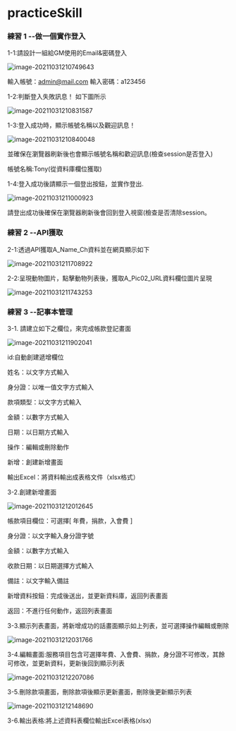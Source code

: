 # practiceSkill

### 練習 1 --做一個實作登入
1-1:請設計一組給GM使用的Email&密碼登入

![image-20211031210749643](C:\Users\User\AppData\Roaming\Typora\typora-user-images\image-20211031210749643.png)

輸入帳號：admin@mail.com 輸入密碼：a123456

1-2:判斷登入失敗訊息！ 如下圖所示

![image-20211031210831587](C:\Users\User\AppData\Roaming\Typora\typora-user-images\image-20211031210831587.png)

1-3:登入成功時，顯示帳號名稱以及觀迎訊息！



![image-20211031210840048](C:\Users\User\AppData\Roaming\Typora\typora-user-images\image-20211031210840048.png)

並確保在瀏覽器刷新後也會顯示帳號名稱和歡迎訊息(檢查session是否登入)

 帳號名稱:Tony(從資料庫欄位獲取) 

1-4:登入成功後請顯示一個登出按鈕，並實作登出.

![image-20211031211000923](C:\Users\User\AppData\Roaming\Typora\typora-user-images\image-20211031211000923.png)

請登出成功後確保在瀏覽器刷新後會回到登入視窗(檢查是否清除session。



### 練習 2 --API獲取

2-1:透過API獲取A_Name_Ch資料並在網頁顯示如下

![image-20211031211708922](C:\Users\User\AppData\Roaming\Typora\typora-user-images\image-20211031211708922.png)

2-2:呈現動物圖片，點擊動物列表後，獲取A_Pic02_URL資料欄位圖片呈現

![image-20211031211743253](C:\Users\User\AppData\Roaming\Typora\typora-user-images\image-20211031211743253.png)

### 練習 3 --記事本管理

3-1. 請建立如下之欄位，來完成帳款登記畫面

![image-20211031211902041](C:\Users\User\AppData\Roaming\Typora\typora-user-images\image-20211031211902041.png)

 id:自動創建遞增欄位

姓名：以文字方式輸入

身分證：以唯一值文字方式輸入

款項類型：以文字方式輸入

金額：以數字方式輸入

 日期：以日期方式輸入

 操作：編輯或刪除動作

 新增：創建新增畫面

 輸出Excel：將資料輸出成表格文件（xlsx格式）

 3-2.創建新增畫面 

![image-20211031212012645](C:\Users\User\AppData\Roaming\Typora\typora-user-images\image-20211031212012645.png)

帳款項目欄位：可選擇[ 年費，捐款，入會費 ]

身分證：以文字輸入身分證字號

金額：以數字方式輸入

收款日期：以日期選擇方式輸入

備註：以文字輸入備註

新增資料按鈕：完成後送出，並更新資料庫，返回列表畫面

返回：不進行任何動作，返回列表畫面



 3-3.顯示列表畫面，將新增成功的話畫面顯示如上列表，並可選擇操作編輯或刪除

![image-20211031212031766](C:\Users\User\AppData\Roaming\Typora\typora-user-images\image-20211031212031766.png)

3-4.編輯畫面:服務項目包含可選擇年費、入會費、捐款，身分證不可修改，其餘可修改，並更新資料，更新後回到顯示列表 

![image-20211031212207086](C:\Users\User\AppData\Roaming\Typora\typora-user-images\image-20211031212207086.png)

3-5.刪除款項畫面，刪除款項後顯示更新畫面，刪除後更新顯示列表

![image-20211031212148690](C:\Users\User\AppData\Roaming\Typora\typora-user-images\image-20211031212148690.png)

3-6.輸出表格:將上述資料表欄位輸出Excel表格(xlsx)

